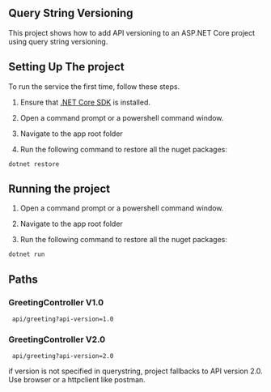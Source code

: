 ## Query String Versioning
This project shows how to add API versioning to an ASP.NET Core project using query string versioning.


## Setting Up The project 
To run the service the first time, follow these steps.

1. Ensure that [.NET Core SDK](https://www.microsoft.com/net/core#windowscmd)  is installed.

2. Open a command prompt or a powershell command window.

3. Navigate to the app root folder

4. Run the following command to restore all the nuget packages:
  ```shell
  dotnet restore
  ```

## Running the project

1. Open a command prompt or a powershell command window.

2. Navigate to the app root folder

3. Run the following command to restore all the nuget packages:
  ```shell
  dotnet run
  ```

## Paths 
### GreetingController V1.0
```shell
 api/greeting?api-version=1.0
   ```

### GreetingController V2.0 
```shell
 api/greeting?api-version=2.0
   ```
 
 if version is not specified in querystring, project fallbacks to API version 2.0.
 Use browser or a httpclient like postman. 
